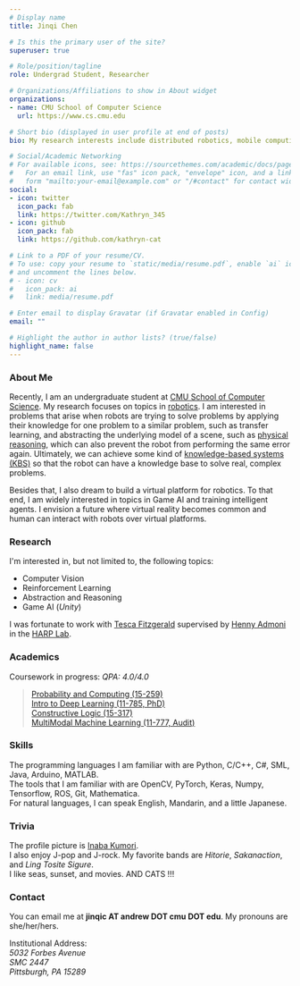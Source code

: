 ```yaml
---
# Display name
title: Jinqi Chen

# Is this the primary user of the site?
superuser: true

# Role/position/tagline
role: Undergrad Student, Researcher

# Organizations/Affiliations to show in About widget
organizations:
- name: CMU School of Computer Science
  url: https://www.cs.cmu.edu

# Short bio (displayed in user profile at end of posts)
bio: My research interests include distributed robotics, mobile computing and programmable matter.

# Social/Academic Networking
# For available icons, see: https://sourcethemes.com/academic/docs/page-builder/#icons
#   For an email link, use "fas" icon pack, "envelope" icon, and a link in the
#   form "mailto:your-email@example.com" or "/#contact" for contact widget.
social:
- icon: twitter
  icon_pack: fab
  link: https://twitter.com/Kathryn_345
- icon: github
  icon_pack: fab
  link: https://github.com/kathryn-cat

# Link to a PDF of your resume/CV.
# To use: copy your resume to `static/media/resume.pdf`, enable `ai` icons in `params.toml`, 
# and uncomment the lines below.
# - icon: cv
#   icon_pack: ai
#   link: media/resume.pdf

# Enter email to display Gravatar (if Gravatar enabled in Config)
email: ""

# Highlight the author in author lists? (true/false)
highlight_name: false
---
```


### About Me 

Recently, I am an undergraduate student at [CMU School of Computer Science](https://www.cs.cmu.edu). My research focuses on topics in [robotics](https://www.ri.cmu.edu). I am interested in problems that arise when robots are trying to solve problems by applying their knowledge for one problem to a similar problem, such as transfer learning, and abstracting the underlying model of a scene, such as [physical reasoning](https://phyre.ai), which can also prevent the robot from performing the same error again. Ultimately, we can achieve some kind of [knowledge-based systems (KBS)](https://en.wikipedia.org/wiki/Knowledge-based_systems) so that the robot can have a knowledge base to solve real, complex problems. 

Besides that, I also dream to build a virtual platform for robotics. To that end, I am widely interested in topics in Game AI and training intelligent agents. I envision a future where virtual reality becomes common and human can interact with robots over virtual platforms. 


### Research 

I'm interested in, but not limited to, the following topics: 
- Computer Vision
- Reinforcement Learning
- Abstraction and Reasoning 
- Game AI (_Unity_)

I was fortunate to work with [Tesca Fitzgerald](https://www.tescafitzgerald.com) supervised by [Henny Admoni](http://hennyadmoni.com) in the [HARP Lab](http://harp.ri.cmu.edu). 

### Academics 

Coursework in progress: _QPA: 4.0/4.0_
> [Probability and Computing (15-259)](https://www.cs.cmu.edu/~harchol/PnC/class.html) \
> [Intro to Deep Learning (11-785, PhD)](https://deeplearning.cs.cmu.edu/S21/index.html) \
> [Constructive Logic (15-317)](http://symbolaris.com/course/constlog.html) \
> [MultiModal Machine Learning (11-777, Audit)](https://cmu-multicomp-lab.github.io/mmml-course/fall2020/) 

### Skills 
The programming languages I am familiar with are Python, C/C++, C#, SML, Java, Arduino, MATLAB. \
The tools that I am familiar with are OpenCV, PyTorch, Keras, Numpy, Tensorflow, ROS, Git, Mathematica. \
For natural languages, I can speak English, Mandarin, and a little Japanese. 

### Trivia
The profile picture is [Inaba Kumori](https://www.youtube.com/channel/UCNElM45JypxqAR73RoUQ10g). \
I also enjoy J-pop and J-rock. My favorite bands are _Hitorie_, _Sakanaction_, and _Ling Tosite Sigure_. \
I like seas, sunset, and movies. AND CATS !!!

### Contact 
You can email me at **jinqic AT andrew DOT cmu DOT edu**. My pronouns are she/her/hers. 

Institutional Address:  \
_5032 Forbes Avenue_ \
_SMC 2447_ \
_Pittsburgh, PA 15289_
